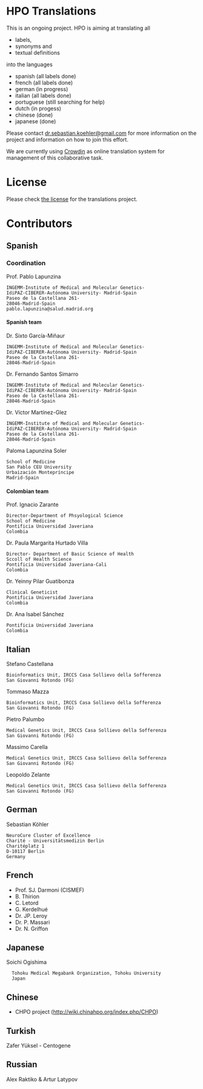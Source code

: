 
# HPO Translations
This is an ongoing project. HPO is aiming at translating all 

 * labels, 
 * synonyms and
 * textual definitions 

into the languages 

 * spanish (all labels done)
 * french (all labels done)
 * german (in progress)
 * italian (all labels done)
 * portuguese (still searching for help)
 * dutch (in progess)
 * chinese (done)
 * japanese (done)


Please contact dr.sebastian.koehler@gmail.com for more information on the project and information on how to join this effort.

We are currently using [Crowdin](https://crowdin.com/project/hpo-translation) as online translation system for management of this collaborative task.

# License

Please check [the license](LICENSE) for the translations project.

# Contributors

## Spanish

### Coordination	
Prof. Pablo Lapunzina

    INGEMM-Institute of Medical and Molecular Genetics-
    IdiPAZ-CIBERER-Autónoma University- Madrid-Spain
    Paseo de la Castellana 261-
    28046-Madrid-Spain
    pablo.lapunzina@salud.madrid.org

#### Spanish team	
Dr. Sixto García-Miñaur

    INGEMM-Institute of Medical and Molecular Genetics-
    IdiPAZ-CIBERER-Autónoma University- Madrid-Spain
    Paseo de la Castellana 261-
    28046-Madrid-Spain

Dr. Fernando Santos Simarro

    INGEMM-Institute of Medical and Molecular Genetics-
    IdiPAZ-CIBERER-Autónoma University- Madrid-Spain
    Paseo de la Castellana 261-
    28046-Madrid-Spain

Dr. Víctor Martínez-Glez

    INGEMM-Institute of Medical and Molecular Genetics-
    IdiPAZ-CIBERER-Autónoma University- Madrid-Spain
    Paseo de la Castellana 261-
    28046-Madrid-Spain

Paloma Lapunzina Soler

    School of Medicine
    San Pablo CEU University
    Urbaización Montepríncipe
    Madrid-Spain

#### Colombian team	
Prof. Ignacio Zarante

    Director-Department of Phsyological Science
    School of Medicine
    Pontificia Universidad Javeriana
    Colombia

Dr. Paula Margarita Hurtado Villa

    Director- Department of Basic Science of Health
    Sccoll of Health Science
    Pontificia Universidad Javeriana-Cali
    Colombia

Dr. Yeinny Pilar Guatibonza

    Clinical Geneticist 
    Pontificia Universidad Javeriana
    Colombia

Dr. Ana Isabel Sánchez

    Pontificia Universidad Javeriana
    Colombia

## Italian

Stefano Castellana	

    Bioinformatics Unit, IRCCS Casa Sollievo della Sofferenza
    San Giovanni Rotondo (FG)
    
Tommaso Mazza

    Bioinformatics Unit, IRCCS Casa Sollievo della Sofferenza
    San Giovanni Rotondo (FG)
    
Pietro Palumbo

    Medical Genetics Unit, IRCCS Casa Sollievo della Sofferenza
    San Giovanni Rotondo (FG)
    
Massimo Carella

    Medical Genetics Unit, IRCCS Casa Sollievo della Sofferenza
    San Giovanni Rotondo (FG)

Leopoldo Zelante

    Medical Genetics Unit, IRCCS Casa Sollievo della Sofferenza
    San Giovanni Rotondo (FG)							

## German

Sebastian Köhler

    NeuroCure Cluster of Excellence
	Charité - Universitätsmedizin Berlin
	Charitéplatz 1
	D-10117 Berlin
	Germany

    

## French


 * Prof. SJ. Darmoni (CISMEF)
 * B. Thirion
 * C. Letord
 * G. Kerdelhué
 * Dr. JP. Leroy
 * Dr. P. Massari
 * Dr. N. Griffon
 
 
## Japanese
 
 Soichi Ogishima 
 
      Tohoku Medical Megabank Organization, Tohoku University
      Japan
 
## Chinese
 * CHPO project (http://wiki.chinahpo.org/index.php/CHPO)
 
## Turkish

 Zafer Yüksel - Centogene
 
## Russian

 Alex Raktiko & Artur Latypov
